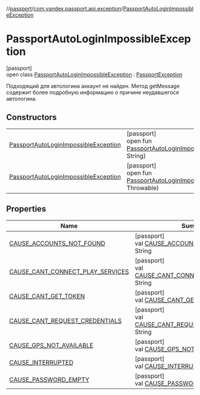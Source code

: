 //[passport](../../../index.md)/[com.yandex.passport.api.exception](../index.md)/[PassportAutoLoginImpossibleException](index.md)

# PassportAutoLoginImpossibleException

[passport]\
open class [PassportAutoLoginImpossibleException](index.md) : [PassportException](../-passport-exception/index.md)

Подходящий для автологина аккаунт не найден. Метод getMessage содержит более подробную информацию о причине неудавшегося автологина.

## Constructors

| | |
|---|---|
| [PassportAutoLoginImpossibleException](-passport-auto-login-impossible-exception.md) | [passport]<br>open fun [PassportAutoLoginImpossibleException](-passport-auto-login-impossible-exception.md)(@NonNullmessage: String) |
| [PassportAutoLoginImpossibleException](-passport-auto-login-impossible-exception.md) | [passport]<br>open fun [PassportAutoLoginImpossibleException](-passport-auto-login-impossible-exception.md)(@NonNullth: Throwable) |

## Properties

| Name | Summary |
|---|---|
| [CAUSE_ACCOUNTS_NOT_FOUND](-c-a-u-s-e_-a-c-c-o-u-n-t-s_-n-o-t_-f-o-u-n-d.md) | [passport]<br>val [CAUSE_ACCOUNTS_NOT_FOUND](-c-a-u-s-e_-a-c-c-o-u-n-t-s_-n-o-t_-f-o-u-n-d.md): String |
| [CAUSE_CANT_CONNECT_PLAY_SERVICES](-c-a-u-s-e_-c-a-n-t_-c-o-n-n-e-c-t_-p-l-a-y_-s-e-r-v-i-c-e-s.md) | [passport]<br>val [CAUSE_CANT_CONNECT_PLAY_SERVICES](-c-a-u-s-e_-c-a-n-t_-c-o-n-n-e-c-t_-p-l-a-y_-s-e-r-v-i-c-e-s.md): String |
| [CAUSE_CANT_GET_TOKEN](-c-a-u-s-e_-c-a-n-t_-g-e-t_-t-o-k-e-n.md) | [passport]<br>val [CAUSE_CANT_GET_TOKEN](-c-a-u-s-e_-c-a-n-t_-g-e-t_-t-o-k-e-n.md): String |
| [CAUSE_CANT_REQUEST_CREDENTIALS](-c-a-u-s-e_-c-a-n-t_-r-e-q-u-e-s-t_-c-r-e-d-e-n-t-i-a-l-s.md) | [passport]<br>val [CAUSE_CANT_REQUEST_CREDENTIALS](-c-a-u-s-e_-c-a-n-t_-r-e-q-u-e-s-t_-c-r-e-d-e-n-t-i-a-l-s.md): String |
| [CAUSE_GPS_NOT_AVAILABLE](-c-a-u-s-e_-g-p-s_-n-o-t_-a-v-a-i-l-a-b-l-e.md) | [passport]<br>val [CAUSE_GPS_NOT_AVAILABLE](-c-a-u-s-e_-g-p-s_-n-o-t_-a-v-a-i-l-a-b-l-e.md): String |
| [CAUSE_INTERRUPTED](-c-a-u-s-e_-i-n-t-e-r-r-u-p-t-e-d.md) | [passport]<br>val [CAUSE_INTERRUPTED](-c-a-u-s-e_-i-n-t-e-r-r-u-p-t-e-d.md): String |
| [CAUSE_PASSWORD_EMPTY](-c-a-u-s-e_-p-a-s-s-w-o-r-d_-e-m-p-t-y.md) | [passport]<br>val [CAUSE_PASSWORD_EMPTY](-c-a-u-s-e_-p-a-s-s-w-o-r-d_-e-m-p-t-y.md): String |
